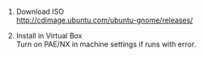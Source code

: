 1. Download ISO  
    http://cdimage.ubuntu.com/ubuntu-gnome/releases/

1. Install in Virtual Box  
    Turn on PAE/NX in machine settings if runs with error. 
